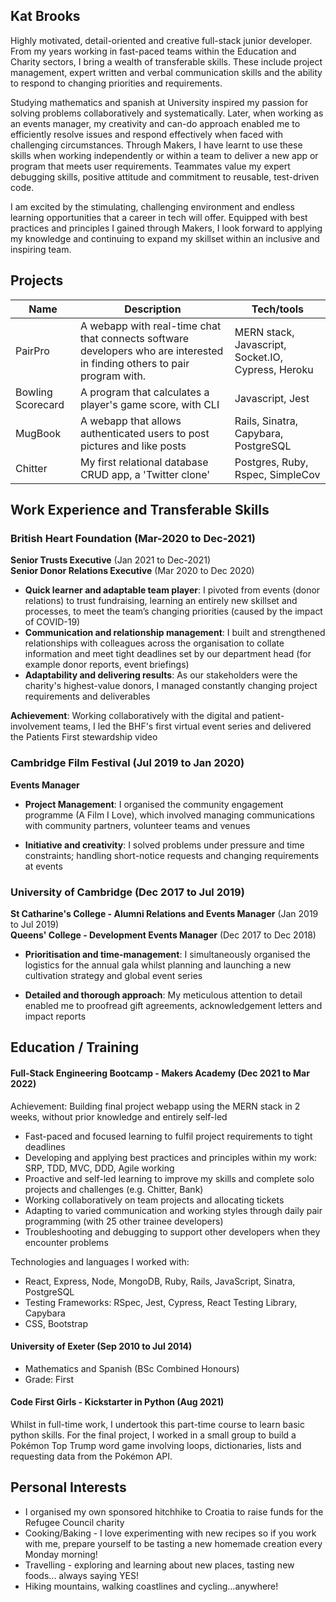 ## Kat Brooks

Highly motivated, detail-oriented and creative full-stack junior developer. From my years working in fast-paced teams within the Education and Charity sectors, I bring a wealth of transferable skills. These include project management, expert written and verbal communication skills and the ability to respond to changing priorities and requirements. 

Studying mathematics and spanish at University inspired my passion for solving problems collaboratively and systematically. Later, when working as an events manager, my creativity and can-do approach enabled me to efficiently resolve issues and respond effectively when faced with challenging circumstances. Through Makers, I have learnt to use these skills when working independently or within a team to deliver a new app or program that meets user requirements. Teammates value my expert debugging skills, positive attitude and commitment to reusable, test-driven code.

I am excited by the stimulating, challenging environment and endless learning opportunities that a career in tech will offer. Equipped with best practices and principles I gained through Makers, I look forward to applying my knowledge and continuing to expand my skillset within an inclusive and inspiring team.


## Projects

| Name              | Description                           | Tech/tools        |
| ------------------| -----------------             | ----------------- |
| PairPro           | A webapp with real-time chat that connects software developers who are interested in finding others to pair program with. | MERN stack, Javascript, Socket.IO, Cypress, Heroku |
| Bowling Scorecard | A program that calculates a player's game score, with CLI | Javascript, Jest |
| MugBook | A webapp that allows authenticated users to post pictures and like posts | Rails, Sinatra, Capybara, PostgreSQL |
| Chitter | My first relational database CRUD app, a 'Twitter clone' | Postgres, Ruby, Rspec, SimpleCov

## Work Experience and Transferable Skills

### British Heart Foundation (Mar-2020 to Dec-2021)  
**Senior Trusts Executive** (Jan 2021 to Dec-2021)  
**Senior Donor Relations Executive** (Mar 2020 to Dec 2020)

- **Quick learner and adaptable team player**: I pivoted from events (donor relations) to trust fundraising, learning an entirely new skillset and processes, to meet the team’s changing priorities (caused by the impact of COVID-19) 
- **Communication and relationship management**: I built and strengthened relationships with colleagues across the organisation to collate information and meet tight deadlines set by our department head (for example donor reports, event briefings)
- **Adaptability and delivering results**: As our stakeholders were the charity's highest-value donors, I managed constantly changing project requirements and deliverables 

**Achievement**: Working collaboratively with the digital and patient-involvement teams, I led the BHF's first virtual event series and delivered the Patients First stewardship video

### Cambridge Film Festival (Jul 2019 to Jan 2020)  
**Events Manager**

- **Project Management**: I organised the community engagement programme (A Film I Love), which involved managing communications with community partners, volunteer teams and venues  

- **Initiative and creativity**: I solved problems under pressure and time constraints; handling short-notice requests and changing requirements at events 

### University of Cambridge (Dec 2017 to Jul 2019)  
**St Catharine's College - Alumni Relations and Events Manager** (Jan 2019 to Jul 2019)  
**Queens' College - Development Events Manager** (Dec 2017 to Dec 2018)

- **Prioritisation and time-management**: I simultaneously organised the logistics for the annual gala whilst planning and launching a new cultivation strategy and global event series

- **Detailed and thorough approach**: My meticulous attention to detail enabled me to proofread gift agreements, acknowledgement letters and impact reports

## Education / Training

#### Full-Stack Engineering Bootcamp - Makers Academy (Dec 2021 to Mar 2022)
Achievement: Building final project webapp using the MERN stack in 2 weeks, without prior knowledge and entirely self-led

- Fast-paced and focused learning to fulfil project requirements to tight deadlines
- Developing and applying best practices and principles within my work: SRP, TDD, MVC, DDD, Agile working
- Proactive and self-led learning to improve my skills and complete solo projects and challenges (e.g. Chitter, Bank)
- Working collaboratively on team projects and allocating tickets
- Adapting to varied communication and working styles through daily pair programming (with 25 other trainee developers)
- Troubleshooting and debugging to support other developers when they encounter problems

Technologies and languages I worked with:
- React, Express, Node, MongoDB, Ruby, Rails, JavaScript, Sinatra, PostgreSQL
- Testing Frameworks: RSpec, Jest, Cypress, React Testing Library, Capybara
- CSS, Bootstrap

#### University of Exeter (Sep 2010 to Jul 2014)

- Mathematics and Spanish (BSc Combined Honours)
- Grade: First

#### Code First Girls - Kickstarter in Python (Aug 2021) 
Whilst in full-time work, I undertook this part-time course to learn basic python skills. For the final project, I worked in a small group to build a Pokémon Top Trump word game involving loops, dictionaries, lists and requesting data from the Pokémon API. 

## Personal Interests
- I organised my own sponsored hitchhike to Croatia to raise funds for the Refugee Council charity
- Cooking/Baking - I love experimenting with new recipes so if you work with me, prepare yourself to be tasting a new homemade creation every Monday morning!
- Travelling - exploring and learning about new places, tasting new foods... always saying YES!
- Hiking mountains, walking coastlines and cycling...anywhere! 
